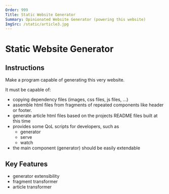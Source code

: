 ```yaml
---
Order: 999
Title: Static Website Generator
Summary: Opinionated Website Generator (powering this website)
ImgSrc: /static/article3.jpg
---
```


# Static Website Generator

## Instructions

Make a program capable of generating this very website.

It must be capable of:

- copying dependency files (images, css files, js files, ...)
- assemble html files from fragments of repeated components like header or footer.
- generate article html files based on the projects README files built at this time
- provides some QoL scripts for developers, such as
  - generator
  - serve
  - watch
- the main component (generator) should be easily extendable

## Key Features

- generator extensibility
- fragment transformer
- article transformer
